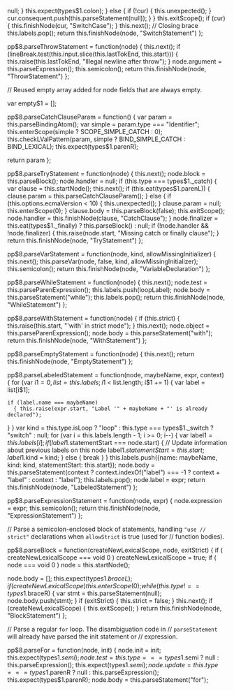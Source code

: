 null;
      }
      this.expect(types$1.colon);
    } else {
      if (!cur) { this.unexpected(); }
      cur.consequent.push(this.parseStatement(null));
    }
  }
  this.exitScope();
  if (cur) { this.finishNode(cur, "SwitchCase"); }
  this.next(); // Closing brace
  this.labels.pop();
  return this.finishNode(node, "SwitchStatement")
};

pp$8.parseThrowStatement = function(node) {
  this.next();
  if (lineBreak.test(this.input.slice(this.lastTokEnd, this.start)))
    { this.raise(this.lastTokEnd, "Illegal newline after throw"); }
  node.argument = this.parseExpression();
  this.semicolon();
  return this.finishNode(node, "ThrowStatement")
};

// Reused empty array added for node fields that are always empty.

var empty$1 = [];

pp$8.parseCatchClauseParam = function() {
  var param = this.parseBindingAtom();
  var simple = param.type === "Identifier";
  this.enterScope(simple ? SCOPE_SIMPLE_CATCH : 0);
  this.checkLValPattern(param, simple ? BIND_SIMPLE_CATCH : BIND_LEXICAL);
  this.expect(types$1.parenR);

  return param
};

pp$8.parseTryStatement = function(node) {
  this.next();
  node.block = this.parseBlock();
  node.handler = null;
  if (this.type === types$1._catch) {
    var clause = this.startNode();
    this.next();
    if (this.eat(types$1.parenL)) {
      clause.param = this.parseCatchClauseParam();
    } else {
      if (this.options.ecmaVersion < 10) { this.unexpected(); }
      clause.param = null;
      this.enterScope(0);
    }
    clause.body = this.parseBlock(false);
    this.exitScope();
    node.handler = this.finishNode(clause, "CatchClause");
  }
  node.finalizer = this.eat(types$1._finally) ? this.parseBlock() : null;
  if (!node.handler && !node.finalizer)
    { this.raise(node.start, "Missing catch or finally clause"); }
  return this.finishNode(node, "TryStatement")
};

pp$8.parseVarStatement = function(node, kind, allowMissingInitializer) {
  this.next();
  this.parseVar(node, false, kind, allowMissingInitializer);
  this.semicolon();
  return this.finishNode(node, "VariableDeclaration")
};

pp$8.parseWhileStatement = function(node) {
  this.next();
  node.test = this.parseParenExpression();
  this.labels.push(loopLabel);
  node.body = this.parseStatement("while");
  this.labels.pop();
  return this.finishNode(node, "WhileStatement")
};

pp$8.parseWithStatement = function(node) {
  if (this.strict) { this.raise(this.start, "'with' in strict mode"); }
  this.next();
  node.object = this.parseParenExpression();
  node.body = this.parseStatement("with");
  return this.finishNode(node, "WithStatement")
};

pp$8.parseEmptyStatement = function(node) {
  this.next();
  return this.finishNode(node, "EmptyStatement")
};

pp$8.parseLabeledStatement = function(node, maybeName, expr, context) {
  for (var i$1 = 0, list = this.labels; i$1 < list.length; i$1 += 1)
    {
    var label = list[i$1];

    if (label.name === maybeName)
      { this.raise(expr.start, "Label '" + maybeName + "' is already declared");
  } }
  var kind = this.type.isLoop ? "loop" : this.type === types$1._switch ? "switch" : null;
  for (var i = this.labels.length - 1; i >= 0; i--) {
    var label$1 = this.labels[i];
    if (label$1.statementStart === node.start) {
      // Update information about previous labels on this node
      label$1.statementStart = this.start;
      label$1.kind = kind;
    } else { break }
  }
  this.labels.push({name: maybeName, kind: kind, statementStart: this.start});
  node.body = this.parseStatement(context ? context.indexOf("label") === -1 ? context + "label" : context : "label");
  this.labels.pop();
  node.label = expr;
  return this.finishNode(node, "LabeledStatement")
};

pp$8.parseExpressionStatement = function(node, expr) {
  node.expression = expr;
  this.semicolon();
  return this.finishNode(node, "ExpressionStatement")
};

// Parse a semicolon-enclosed block of statements, handling `"use
// strict"` declarations when `allowStrict` is true (used for
// function bodies).

pp$8.parseBlock = function(createNewLexicalScope, node, exitStrict) {
  if ( createNewLexicalScope === void 0 ) createNewLexicalScope = true;
  if ( node === void 0 ) node = this.startNode();

  node.body = [];
  this.expect(types$1.braceL);
  if (createNewLexicalScope) { this.enterScope(0); }
  while (this.type !== types$1.braceR) {
    var stmt = this.parseStatement(null);
    node.body.push(stmt);
  }
  if (exitStrict) { this.strict = false; }
  this.next();
  if (createNewLexicalScope) { this.exitScope(); }
  return this.finishNode(node, "BlockStatement")
};

// Parse a regular `for` loop. The disambiguation code in
// `parseStatement` will already have parsed the init statement or
// expression.

pp$8.parseFor = function(node, init) {
  node.init = init;
  this.expect(types$1.semi);
  node.test = this.type === types$1.semi ? null : this.parseExpression();
  this.expect(types$1.semi);
  node.update = this.type === types$1.parenR ? null : this.parseExpression();
  this.expect(types$1.parenR);
  node.body = this.parseStatement("for");
  